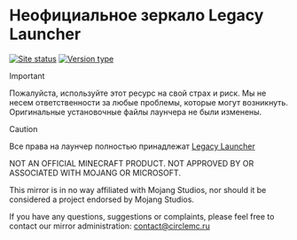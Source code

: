 # Неофициальное зеркало Legacy Launcher
[![Site status](https://img.shields.io/badge/%D0%A1%D1%82%D0%B0%D1%82%D1%83%D1%81-%D0%A0%D0%B0%D0%B1%D0%BE%D1%82%D0%B0%D0%B5%D1%82_%D1%88%D1%82%D0%B0%D1%82%D0%BD%D0%BE-aqua?style=flat
)](https://legacymirror.space) [![Version type](https://img.shields.io/badge/Версия_167.10-Стабильная-brightgreen
)](https://docs.llaun.ch/)

> [!IMPORTANT]
> Пожалуйста, используйте этот ресурс на свой страх и риск. Мы не несем ответственности за любые проблемы, которые могут возникнуть. Оригинальные установочные файлы лаунчера не были изменены.

> [!CAUTION]
> Все права на лаунчер полностью принадлежат [Legacy Launcher](https://github.com/LegacyLauncher)

NOT AN OFFICIAL MINECRAFT PRODUCT. NOT APPROVED BY OR ASSOCIATED WITH MOJANG OR MICROSOFT.

This mirror is in no way affiliated with Mojang Studios, nor should it be considered a project endorsed by Mojang Studios.

If you have any questions, suggestions or complaints, please feel free to contact our mirror administration: contact@circlemc.ru
